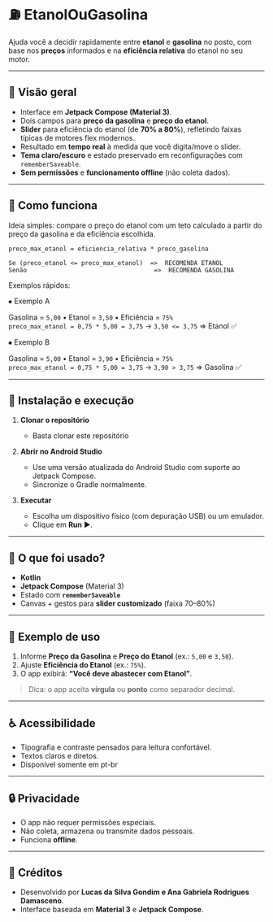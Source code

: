 # ⛽️ EtanolOuGasolina

Ajuda você a decidir rapidamente entre **etanol** e **gasolina** no posto, com base nos **preços** informados e na **eficiência relativa** do etanol no seu motor.

---

## 📲 Visão geral

- Interface em **Jetpack Compose (Material 3)**.
- Dois campos para **preço da gasolina** e **preço do etanol**.
- **Slider** para eficiência do etanol (de **70% a 80%**), refletindo faixas típicas de motores flex modernos.
- Resultado em **tempo real** à medida que você digita/move o slider.
- **Tema claro/escuro** e estado preservado em reconfigurações com `rememberSaveable`.
- **Sem permissões** e **funcionamento offline** (não coleta dados).

---

## 🧠 Como funciona

Ideia simples: compare o preço do etanol com um teto calculado a partir do preço da gasolina e da eficiência escolhida.
```
preco_max_etanol = eficiencia_relativa * preco_gasolina

Se (preco_etanol <= preco_max_etanol)  =>  RECOMENDA ETANOL
Senão                                   =>  RECOMENDA GASOLINA
```
Exemplos rápidos:

⦁	Exemplo A  

Gasolina = `5,00` • Etanol = `3,50` • Eficiência = `75%`  
`preco_max_etanol = 0,75 * 5,00 = 3,75` → `3,50 <= 3,75` ⇒ Etanol ✅

⦁	Exemplo B  

Gasolina = `5,00` • Etanol = `3,90` • Eficiência = `75%`  
`preco_max_etanol = 0,75 * 5,00 = 3,75` → `3,90 > 3,75` ⇒ Gasolina ✅


---

## 🚀 Instalação e execução

1. **Clonar o repositório**
   - Basta clonar este repositório

3. **Abrir no Android Studio**
   - Use uma versão atualizada do Android Studio com suporte ao Jetpack Compose.
   - Sincronize o Gradle normalmente.

4. **Executar**
   - Escolha um dispositivo físico (com depuração USB) ou um emulador.
   - Clique em **Run** ▶️.

---

## 🧩 O que foi usado?

- **Kotlin**
- **Jetpack Compose** (Material 3)
- Estado com **`rememberSaveable`**
- Canvas + gestos para **slider customizado** (faixa 70–80%)

---

## 🧪 Exemplo de uso

1. Informe **Preço da Gasolina** e **Preço do Etanol** (ex.: `5,00` e `3,50`).  
2. Ajuste **Eficiência do Etanol** (ex.: `75%`).  
3. O app exibirá: **“Você deve abastecer com Etanol”**.

> Dica: o app aceita **vírgula** ou **ponto** como separador decimal.

---

## ♿ Acessibilidade

- Tipografia e contraste pensados para leitura confortável.
- Textos claros e diretos.
- Disponível somente em pt-br

---

## 🔒 Privacidade

- O app não requer permissões especiais.
- Não coleta, armazena ou transmite dados pessoais.
- Funciona **offline**.


---

## 📎 Créditos

- Desenvolvido por **Lucas da Silva Gondim e Ana Gabriela Rodrigues Damasceno**.  
- Interface baseada em **Material 3** e **Jetpack Compose**.

